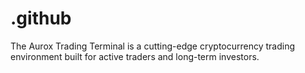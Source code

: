 # .github
The Aurox Trading Terminal is a cutting-edge cryptocurrency trading environment built for active traders and long-term investors.
